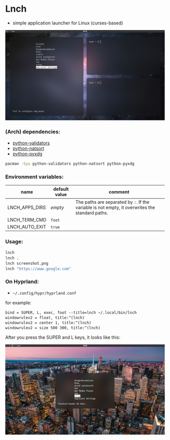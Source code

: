 # Lnch
- simple application launcher for Linux (curses-based)

![screenshot](https://raw.githubusercontent.com/babilon15/lnch/main/screenshot.png)

### (Arch) dependencies:
- [python-validators](https://github.com/python-validators/validators)
- [python-natsort](https://github.com/SethMMorton/natsort)
- [python-pyxdg](https://freedesktop.org/wiki/Software/pyxdg)

```bash
pacman -Syu python-validators python-natsort python-pyxdg
```

### Environment variables:
| name           | default value | comment                                                                                         |
| -------------- | ------------- | ----------------------------------------------------------------------------------------------- |
| LNCH_APPS_DIRS | *empty*       | The paths are separated by `:`. If the variable is not empty, it overwrites the standard paths. |
| LNCH_TERM_CMD  | `foot`        |                                                                                                 |
| LNCH_AUTO_EXIT | `true`        |                                                                                                 |

### Usage:
```bash
lnch
lnch .
lnch screenshot.png
lnch "https://www.google.com"
```

### On Hyprland:
- `~/.config/hypr/hyprland.conf`

for example:

```
bind = SUPER, L, exec, foot --title=lnch ~/.local/bin/lnch
windowrulev2 = float, title:^(lnch)
windowrulev2 = center 1, title:^(lnch)
windowrulev2 = size 500 300, title:^(lnch)
```

After you press the SUPER and L keys, it looks like this:

![screenshot](https://raw.githubusercontent.com/babilon15/lnch/main/screenshot_floating.png)